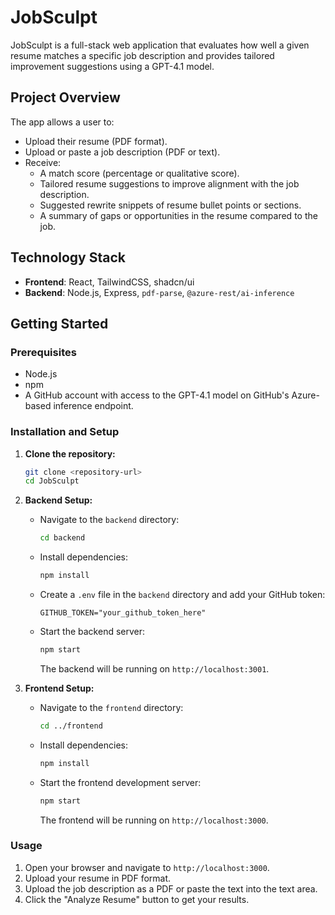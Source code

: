 # JobSculpt

JobSculpt is a full-stack web application that evaluates how well a given resume matches a specific job description and provides tailored improvement suggestions using a GPT-4.1 model.

## Project Overview

The app allows a user to:

- Upload their resume (PDF format).
- Upload or paste a job description (PDF or text).
- Receive:
  - A match score (percentage or qualitative score).
  - Tailored resume suggestions to improve alignment with the job description.
  - Suggested rewrite snippets of resume bullet points or sections.
  - A summary of gaps or opportunities in the resume compared to the job.

## Technology Stack

- **Frontend**: React, TailwindCSS, shadcn/ui
- **Backend**: Node.js, Express, `pdf-parse`, `@azure-rest/ai-inference`

## Getting Started

### Prerequisites

- Node.js
- npm
- A GitHub account with access to the GPT-4.1 model on GitHub's Azure-based inference endpoint.

### Installation and Setup

1.  **Clone the repository:**

    ```bash
    git clone <repository-url>
    cd JobSculpt
    ```

2.  **Backend Setup:**

    - Navigate to the `backend` directory:
      ```bash
      cd backend
      ```
    - Install dependencies:
      ```bash
      npm install
      ```
    - Create a `.env` file in the `backend` directory and add your GitHub token:
      ```
      GITHUB_TOKEN="your_github_token_here"
      ```
    - Start the backend server:
      ```bash
      npm start
      ```
      The backend will be running on `http://localhost:3001`.

3.  **Frontend Setup:**

    - Navigate to the `frontend` directory:
      ```bash
      cd ../frontend
      ```
    - Install dependencies:
      ```bash
      npm install
      ```
    - Start the frontend development server:
      ```bash
      npm start
      ```
      The frontend will be running on `http://localhost:3000`.

### Usage

1.  Open your browser and navigate to `http://localhost:3000`.
2.  Upload your resume in PDF format.
3.  Upload the job description as a PDF or paste the text into the text area.
4.  Click the "Analyze Resume" button to get your results. 